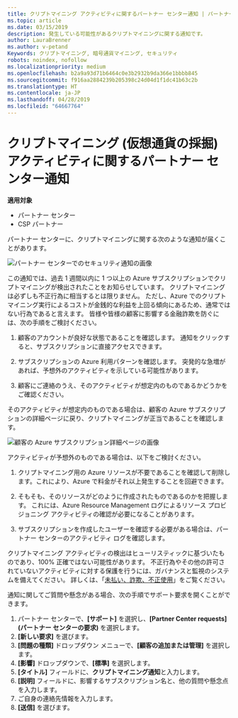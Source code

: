 ```yaml
---
title: クリプトマイニング アクティビティに関するパートナー センター通知 | パートナー センター
ms.topic: article
ms.date: 03/15/2019
description: 発生している可能性があるクリプトマイニングに関する通知です。
author: LauraBrenner
ms.author: v-petand
Keywords: クリプトマイニング, 暗号通貨マイニング, セキュリティ
robots: noindex, nofollow
ms.localizationpriority: medium
ms.openlocfilehash: b2a9a93d71b6464c0e3b2932b9da366e1bbbb845
ms.sourcegitcommit: f916aa2884239b205398c24d04d1f1dc41b63c2b
ms.translationtype: HT
ms.contentlocale: ja-JP
ms.lasthandoff: 04/28/2019
ms.locfileid: "64667764"
---
```

# <a name="partner-center-notification-for-cryptocurrency-mining-activity"></a>クリプトマイニング (仮想通貨の採掘) アクティビティに関するパートナー センター通知

**適用対象**

-  パートナー センター
-  CSP パートナー

パートナー センターに、クリプトマイニングに関する次のような通知が届くことがあります。
 
![パートナー センターでのセキュリティ通知の画像](images/crypto1.png)

この通知では、過去 1 週間以内に 1 つ以上の Azure サブスクリプションでクリプトマイニングが検出されたことをお知らせしています。 クリプトマイニングは必ずしも不正行為に相当するとは限りません。 ただし、Azure でのクリプトマイニング実行によるコストが金銭的な利益を上回る傾向にあるため、通常ではない行為であると言えます。 皆様や皆様の顧客に影響する金融詐欺を防ぐには、次の手順をご検討ください。

1.  顧客のアカウントが良好な状態であることを確認します。 通知をクリックすると、サブスクリプションに直接アクセスできます。

2.  サブスクリプションの Azure 利用パターンを確認します。 突発的な急増があれば、予想外のアクティビティを示している可能性があります。

3.  顧客にご連絡のうえ、そのアクティビティが想定内のものであるかどうかをご確認ください。

そのアクティビティが想定内のものである場合は、顧客の Azure サブスクリプションの詳細ページに戻り、クリプトマイニングが正当であることを確認します。 


![顧客の Azure サブスクリプション詳細ページの画像](images/crypto2.png)

アクティビティが予想外のものである場合は、以下をご検討ください。

1.  クリプトマイニング用の Azure リソースが不要であることを確認して削除します。これにより、Azure で料金がそれ以上発生することを回避できます。

2.  そもそも、そのリソースがどのように作成されたものであるのかを把握します。 これには、Azure Resource Management ログによるリソース プロビジョニング アクティビティの確認が必要になることがあります。

3.  サブスクリプションを作成したユーザーを確認する必要がある場合は、パートナー センターのアクティビティ ログを確認します。

クリプトマイニング アクティビティの検出はヒューリスティックに基づいたものであり、100% 正確ではない可能性があります。 不正行為やその他の許可されていないアクティビティに対する保護を行うには、ガバナンスと監視のシステムを備えてください。 詳しくは、「[未払い、詐欺、不正使用](https://docs.microsoft.com/partner-center/non-payment--fraud--or-misuse)」をご覧ください。

通知に関してご質問や懸念がある場合、次の手順でサポート要求を開くことができます。

1.  パートナー センターで、**[サポート]** を選択し、**[Partner Center requests]\(パートナー センターの要求\)** を選択します。
3.  **[新しい要求]** を選びます。 
4.  **[問題の種類]** ドロップダウン メニューで、**[顧客の追加または管理]** を選択します。
5.  **[影響]** ドロップダウンで、**[標準]** を選択します。
6.  **[タイトル]** フィールドに、**クリプトマイニング通知**と入力します。
7.  **[説明]** フィールドに、影響するサブスクリプション名と、他の質問や懸念点を入力します。 
8.  ご自身の連絡先情報を入力します。
9.  **[送信]** を選びます。



